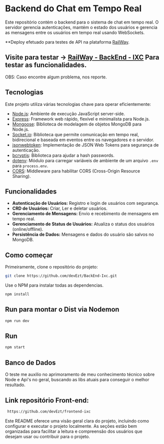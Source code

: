 # Backend do Chat em Tempo Real

Este repositório contém o backend para o sistema de chat em tempo real. O servidor gerencia autenticações, mantém o estado dos usuários e gerencia as mensagens entre os usuários em tempo real usando WebSockets.

**Deploy efetuado para testes de API na plataforma [RailWay](https://railway.app/).
## Visite para testar -> [RailWay - BackEnd - IXC](backend-ixc-production.up.railway.app) Para testar as funcionalidades.
OBS: Caso encontre algum problema, nos reporte.


## Tecnologias

Este projeto utiliza várias tecnologias chave para operar eficientemente:

- [Node.js](https://nodejs.org/): Ambiente de execução JavaScript server-side.
- [Express](https://expressjs.com/): Framework web rápido, flexível e minimalista para Node.js.
- [Mongoose](https://mongoosejs.com/): Biblioteca de modelagem de objetos MongoDB para Node.js.
- [Socket.io](https://socket.io/): Biblioteca que permite comunicação em tempo real, bidirecional e baseada em eventos entre os navegadores e o servidor.
- [jsonwebtoken](https://jwt.io/): Implementação de JSON Web Tokens para segurança de autenticação.
- [bcryptjs](https://www.npmjs.com/package/bcryptjs): Biblioteca para ajudar a hash passwords.
- [dotenv](https://www.npmjs.com/package/dotenv): Módulo para carregar variáveis de ambiente de um arquivo `.env` para `process.env`.
- [CORS](https://expressjs.com/en/resources/middleware/cors.html): Middleware para habilitar CORS (Cross-Origin Resource Sharing).

## Funcionalidades

- **Autenticação de Usuários:** Registro e login de usuários com segurança.
- **CRD de Usuários:** Criar, Ler e deletar usuários.
- **Gerenciamento de Mensagens:** Envio e recebimento de mensagens em tempo real.
- **Gerenciamento de Status de Usuários:** Atualiza o status dos usuários (online/offline).
- **Persistência de Dados:** Mensagens e dados do usuário são salvos no MongoDB.

## Como começar

Primeiramente, clone o repositório do projeto:

```bash
git clone https://github.com/devEzt/BackEnd-Ixc.git
```

Use o NPM para instalar todas as dependencias.

```bash
npm install
```

## Run para montar o Dist via Nodemon

```bash
npm run dev
```

## Run

```bash
npm start
```

## Banco de Dados

O teste me auxilio no aprimoramento de meu conhecimento técnico sobre Node e Api's no geral, buscando as libs atuais para conseguir o melhor resultado.

## Link repositório Front-end: 

```bash
 https://github.com/devEzt/frontend-ixc
```

Este README oferece uma visão geral clara do projeto, incluindo como configurar e executar o projeto localmente. As seções estão bem organizadas para facilitar a leitura e compreensão dos usuários que desejam usar ou contribuir para o projeto.
